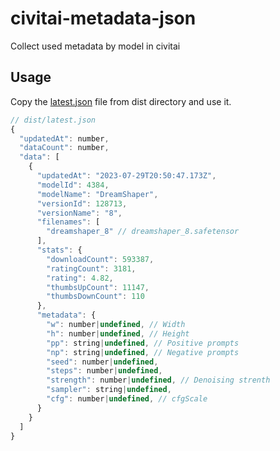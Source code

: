 # civitai-metadata-json

Collect used metadata by model in civitai

## Usage

Copy the [latest.json](https://raw.githubusercontent.com/shinich39/civitai-metadata-json/refs/heads/main/dist/latest.json) file from dist directory and use it.  

```js
// dist/latest.json
{
  "updatedAt": number,
  "dataCount": number,
  "data": [
    {
      "updatedAt": "2023-07-29T20:50:47.173Z",
      "modelId": 4384,
      "modelName": "DreamShaper",
      "versionId": 128713,
      "versionName": "8",
      "filenames": [
        "dreamshaper_8" // dreamshaper_8.safetensor
      ],
      "stats": {
        "downloadCount": 593387,
        "ratingCount": 3181,
        "rating": 4.82,
        "thumbsUpCount": 11147,
        "thumbsDownCount": 110
      },
      "metadata": {
        "w": number|undefined, // Width
        "h": number|undefined, // Height
        "pp": string|undefined, // Positive prompts
        "np": string|undefined, // Negative prompts
        "seed": number|undefined,
        "steps": number|undefined,
        "strength": number|undefined, // Denoising strenth
        "sampler": string|undefined,
        "cfg": number|undefined, // cfgScale
      }
    }
  ]
}
```